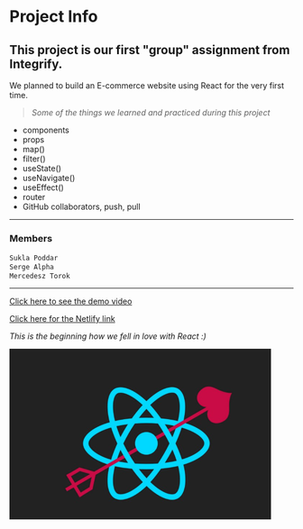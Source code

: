 # Project Info

## **This project is our first "group" assignment from Integrify.**

We planned to build an E-commerce website using React for the very first time.

> _Some of the things we learned and practiced during this project_

- components
- props
- map()
- filter()
- useState()
- useNavigate()
- useEffect()
- router
- GitHub collaborators, push, pull

---

### Members

    Sukla Poddar
    Serge Alpha
    Mercedesz Torok

---

[Click here to see the demo video](https://files.fm/u/db5xn6vt9#/view/wtesbh52g)

[Click here for the Netlify link](https://superb-praline-ea0592.netlify.app/)

_This is the beginning how we fell in love with React :)_

![Alt React](./src/photo/Screenshot_56.png "React picture")
